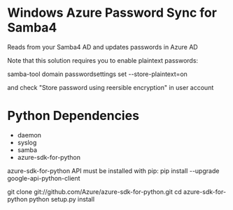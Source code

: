 Windows Azure Password Sync for Samba4
===========

Reads from your Samba4 AD and updates passwords in Azure AD

Note that this solution requires you to enable plaintext passwords:

samba-tool domain passwordsettings set --store-plaintext=on

and check "Store password using reersible encryption" in user account

Python Dependencies
===========

- daemon
- syslog
- samba
- azure-sdk-for-python

azure-sdk-for-python API must be installed with pip:
pip install --upgrade google-api-python-client

   git clone git://github.com/Azure/azure-sdk-for-python.git
   cd azure-sdk-for-python
   python setup.py install

